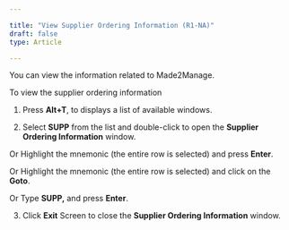 ```yaml
---

title: "View Supplier Ordering Information (R1-NA)"
draft: false
type: Article

---
```


You can view the information related to Made2Manage.

To view the supplier ordering information

1. Press **Alt+T**, to displays a list of available windows.

2. Select **SUPP** from the list and double-click to open the **Supplier Ordering Information** window.

Or Highlight the mnemonic (the entire row is selected) and press **Enter**.

Or Highlight the mnemonic (the entire row is selected) and click on the **Goto**.

Or Type **SUPP,** and press **Enter**.

3. Click **Exit** Screen to close the **Supplier Ordering Information** window.